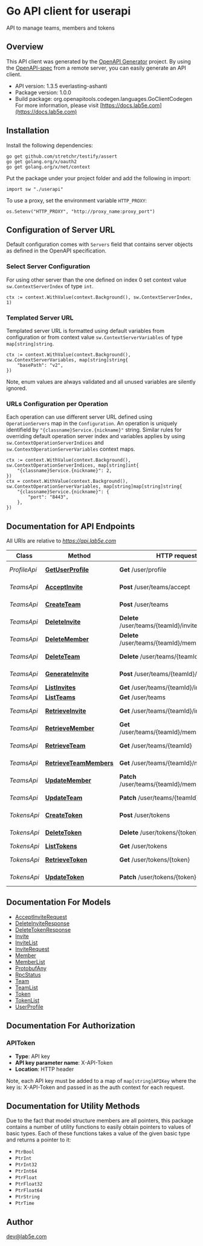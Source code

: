 # Go API client for userapi

API to manage teams, members and tokens

## Overview
This API client was generated by the [OpenAPI Generator](https://openapi-generator.tech) project.  By using the [OpenAPI-spec](https://www.openapis.org/) from a remote server, you can easily generate an API client.

- API version: 1.3.5 everlasting-ashanti
- Package version: 1.0.0
- Build package: org.openapitools.codegen.languages.GoClientCodegen
For more information, please visit [https://docs.lab5e.com](https://docs.lab5e.com)

## Installation

Install the following dependencies:

```shell
go get github.com/stretchr/testify/assert
go get golang.org/x/oauth2
go get golang.org/x/net/context
```

Put the package under your project folder and add the following in import:

```golang
import sw "./userapi"
```

To use a proxy, set the environment variable `HTTP_PROXY`:

```golang
os.Setenv("HTTP_PROXY", "http://proxy_name:proxy_port")
```

## Configuration of Server URL

Default configuration comes with `Servers` field that contains server objects as defined in the OpenAPI specification.

### Select Server Configuration

For using other server than the one defined on index 0 set context value `sw.ContextServerIndex` of type `int`.

```golang
ctx := context.WithValue(context.Background(), sw.ContextServerIndex, 1)
```

### Templated Server URL

Templated server URL is formatted using default variables from configuration or from context value `sw.ContextServerVariables` of type `map[string]string`.

```golang
ctx := context.WithValue(context.Background(), sw.ContextServerVariables, map[string]string{
	"basePath": "v2",
})
```

Note, enum values are always validated and all unused variables are silently ignored.

### URLs Configuration per Operation

Each operation can use different server URL defined using `OperationServers` map in the `Configuration`.
An operation is uniquely identifield by `"{classname}Service.{nickname}"` string.
Similar rules for overriding default operation server index and variables applies by using `sw.ContextOperationServerIndices` and `sw.ContextOperationServerVariables` context maps.

```
ctx := context.WithValue(context.Background(), sw.ContextOperationServerIndices, map[string]int{
	"{classname}Service.{nickname}": 2,
})
ctx = context.WithValue(context.Background(), sw.ContextOperationServerVariables, map[string]map[string]string{
	"{classname}Service.{nickname}": {
		"port": "8443",
	},
})
```

## Documentation for API Endpoints

All URIs are relative to *https://api.lab5e.com*

Class | Method | HTTP request | Description
------------ | ------------- | ------------- | -------------
*ProfileApi* | [**GetUserProfile**](docs/ProfileApi.md#getuserprofile) | **Get** /user/profile | Logged in profile
*TeamsApi* | [**AcceptInvite**](docs/TeamsApi.md#acceptinvite) | **Post** /user/teams/accept | Accept invite
*TeamsApi* | [**CreateTeam**](docs/TeamsApi.md#createteam) | **Post** /user/teams | Create team
*TeamsApi* | [**DeleteInvite**](docs/TeamsApi.md#deleteinvite) | **Delete** /user/teams/{teamId}/invites/{code} | Delete invite
*TeamsApi* | [**DeleteMember**](docs/TeamsApi.md#deletemember) | **Delete** /user/teams/{teamId}/members/{userId} | Remove member
*TeamsApi* | [**DeleteTeam**](docs/TeamsApi.md#deleteteam) | **Delete** /user/teams/{teamId} | Remove team
*TeamsApi* | [**GenerateInvite**](docs/TeamsApi.md#generateinvite) | **Post** /user/teams/{teamId}/invites | Generate invite
*TeamsApi* | [**ListInvites**](docs/TeamsApi.md#listinvites) | **Get** /user/teams/{teamId}/invites | List invites
*TeamsApi* | [**ListTeams**](docs/TeamsApi.md#listteams) | **Get** /user/teams | List teams
*TeamsApi* | [**RetrieveInvite**](docs/TeamsApi.md#retrieveinvite) | **Get** /user/teams/{teamId}/invites/{code} | Retrieve invite
*TeamsApi* | [**RetrieveMember**](docs/TeamsApi.md#retrievemember) | **Get** /user/teams/{teamId}/members/{userId} | Retrieve member
*TeamsApi* | [**RetrieveTeam**](docs/TeamsApi.md#retrieveteam) | **Get** /user/teams/{teamId} | Retrieve team
*TeamsApi* | [**RetrieveTeamMembers**](docs/TeamsApi.md#retrieveteammembers) | **Get** /user/teams/{teamId}/members | List members
*TeamsApi* | [**UpdateMember**](docs/TeamsApi.md#updatemember) | **Patch** /user/teams/{teamId}/members/{userId} | Update member
*TeamsApi* | [**UpdateTeam**](docs/TeamsApi.md#updateteam) | **Patch** /user/teams/{teamId} | Update team
*TokensApi* | [**CreateToken**](docs/TokensApi.md#createtoken) | **Post** /user/tokens | Create token
*TokensApi* | [**DeleteToken**](docs/TokensApi.md#deletetoken) | **Delete** /user/tokens/{token} | Remove token
*TokensApi* | [**ListTokens**](docs/TokensApi.md#listtokens) | **Get** /user/tokens | List tokens
*TokensApi* | [**RetrieveToken**](docs/TokensApi.md#retrievetoken) | **Get** /user/tokens/{token} | Retrieve token
*TokensApi* | [**UpdateToken**](docs/TokensApi.md#updatetoken) | **Patch** /user/tokens/{token} | Update token


## Documentation For Models

 - [AcceptInviteRequest](docs/AcceptInviteRequest.md)
 - [DeleteInviteResponse](docs/DeleteInviteResponse.md)
 - [DeleteTokenResponse](docs/DeleteTokenResponse.md)
 - [Invite](docs/Invite.md)
 - [InviteList](docs/InviteList.md)
 - [InviteRequest](docs/InviteRequest.md)
 - [Member](docs/Member.md)
 - [MemberList](docs/MemberList.md)
 - [ProtobufAny](docs/ProtobufAny.md)
 - [RpcStatus](docs/RpcStatus.md)
 - [Team](docs/Team.md)
 - [TeamList](docs/TeamList.md)
 - [Token](docs/Token.md)
 - [TokenList](docs/TokenList.md)
 - [UserProfile](docs/UserProfile.md)


## Documentation For Authorization



### APIToken

- **Type**: API key
- **API key parameter name**: X-API-Token
- **Location**: HTTP header

Note, each API key must be added to a map of `map[string]APIKey` where the key is: X-API-Token and passed in as the auth context for each request.


## Documentation for Utility Methods

Due to the fact that model structure members are all pointers, this package contains
a number of utility functions to easily obtain pointers to values of basic types.
Each of these functions takes a value of the given basic type and returns a pointer to it:

* `PtrBool`
* `PtrInt`
* `PtrInt32`
* `PtrInt64`
* `PtrFloat`
* `PtrFloat32`
* `PtrFloat64`
* `PtrString`
* `PtrTime`

## Author

dev@lab5e.com

